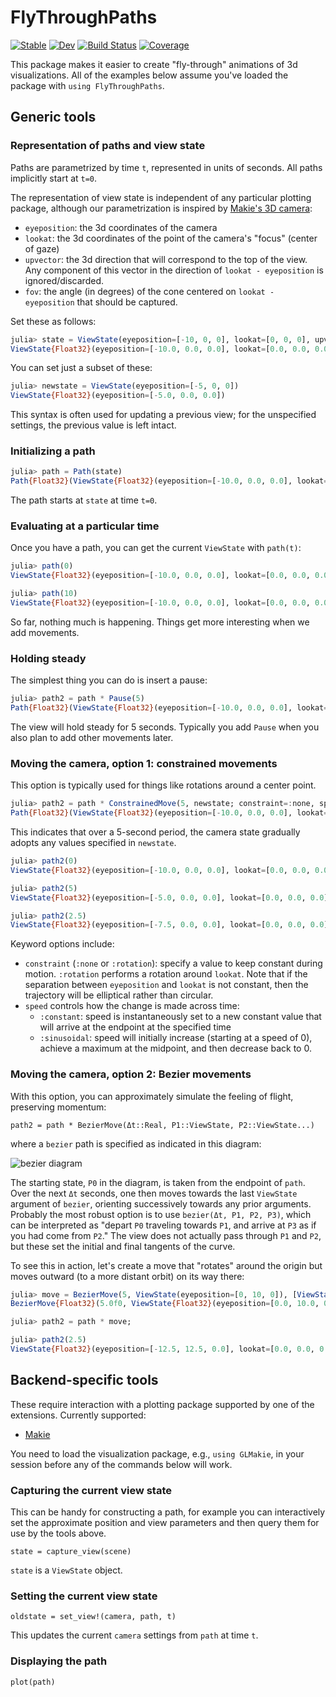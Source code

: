 # FlyThroughPaths

[![Stable](https://img.shields.io/badge/docs-stable-blue.svg)](https://HolyLab.github.io/FlyThroughPaths.jl/stable/)
[![Dev](https://img.shields.io/badge/docs-dev-blue.svg)](https://HolyLab.github.io/FlyThroughPaths.jl/dev/)
[![Build Status](https://github.com/HolyLab/FlyThroughPaths.jl/actions/workflows/CI.yml/badge.svg?branch=main)](https://github.com/HolyLab/FlyThroughPaths.jl/actions/workflows/CI.yml?query=branch%3Amain)
[![Coverage](https://codecov.io/gh/HolyLab/FlyThroughPaths.jl/branch/main/graph/badge.svg)](https://codecov.io/gh/HolyLab/FlyThroughPaths.jl)

This package makes it easier to create "fly-through" animations of 3d visualizations.
All of the examples below assume you've loaded the package with `using FlyThroughPaths`.

## Generic tools

### Representation of paths and view state

Paths are parametrized by time `t`, represented in units of seconds. All paths implicitly start at `t=0`.

The representation of view state is independent of any particular plotting package, although our parametrization is inspired by [Makie's 3D camera](https://docs.makie.org/stable/explanations/cameras/#3d_camera):

- `eyeposition`: the 3d coordinates of the camera
- `lookat`: the 3d coordinates of the point of the camera's "focus" (center of gaze)
- `upvector`: the 3d direction that will correspond to the top of the view. Any component of this vector in the direction of `lookat - eyeposition` is ignored/discarded.
- `fov`: the angle (in degrees) of the cone centered on `lookat - eyeposition` that should be captured.

Set these as follows:

```julia
julia> state = ViewState(eyeposition=[-10, 0, 0], lookat=[0, 0, 0], upvector=[0, 0, 1], fov=45)
ViewState{Float32}(eyeposition=[-10.0, 0.0, 0.0], lookat=[0.0, 0.0, 0.0], upvector=[0.0, 0.0, 1.0], fov=45.0)
```

You can set just a subset of these:
```julia
julia> newstate = ViewState(eyeposition=[-5, 0, 0])
ViewState{Float32}(eyeposition=[-5.0, 0.0, 0.0])
```

This syntax is often used for updating a previous view; for the unspecified settings, the previous value is left intact.


### Initializing a path

```julia
julia> path = Path(state)
Path{Float32}(ViewState{Float32}(eyeposition=[-10.0, 0.0, 0.0], lookat=[0.0, 0.0, 0.0], upvector=[0.0, 0.0, 1.0], fov=45.0), FlyThroughPaths.PathChange{Float32}[])
```

The path starts at `state` at time `t=0`.

### Evaluating at a particular time

Once you have a path, you can get the current `ViewState` with `path(t)`:

```julia
julia> path(0)
ViewState{Float32}(eyeposition=[-10.0, 0.0, 0.0], lookat=[0.0, 0.0, 0.0], upvector=[0.0, 0.0, 1.0], fov=45.0)

julia> path(10)
ViewState{Float32}(eyeposition=[-10.0, 0.0, 0.0], lookat=[0.0, 0.0, 0.0], upvector=[0.0, 0.0, 1.0], fov=45.0)
```

So far, nothing much is happening. Things get more interesting when we add movements.

### Holding steady

The simplest thing you can do is insert a pause:

```julia
julia> path2 = path * Pause(5)
Path{Float32}(ViewState{Float32}(eyeposition=[-10.0, 0.0, 0.0], lookat=[0.0, 0.0, 0.0], upvector=[0.0, 0.0, 1.0], fov=45.0), FlyThroughPaths.PathChange{Float32}[Pause{Float32}(5.0f0, nothing)])
```

The view will hold steady for 5 seconds. Typically you add `Pause` when you also plan to add other movements later.

### Moving the camera, option 1: constrained movements

This option is typically used for things like rotations around a center point.

```julia
julia> path2 = path * ConstrainedMove(5, newstate; constraint=:none, speed=:constant)
Path{Float32}(ViewState{Float32}(eyeposition=[-10.0, 0.0, 0.0], lookat=[0.0, 0.0, 0.0], upvector=[0.0, 0.0, 1.0], fov=45.0), FlyThroughPaths.PathChange{Float32}[ConstrainedMove{Float32}(5.0f0, ViewState{Float32}(eyeposition=[-5.0, 0.0, 0.0]), :none, :constant, nothing)])
```

This indicates that over a 5-second period, the camera state gradually adopts any values specified in `newstate`.

```julia
julia> path2(0)
ViewState{Float32}(eyeposition=[-10.0, 0.0, 0.0], lookat=[0.0, 0.0, 0.0], upvector=[0.0, 0.0, 1.0], fov=45.0)

julia> path2(5)
ViewState{Float32}(eyeposition=[-5.0, 0.0, 0.0], lookat=[0.0, 0.0, 0.0], upvector=[0.0, 0.0, 1.0], fov=45.0)

julia> path2(2.5)
ViewState{Float32}(eyeposition=[-7.5, 0.0, 0.0], lookat=[0.0, 0.0, 0.0], upvector=[0.0, 0.0, 1.0], fov=45.0)
```

Keyword options include:

- `constraint` (`:none` or `:rotation`): specify a value to keep constant during motion. `:rotation` performs a rotation around `lookat`. Note that if the separation between `eyeposition` and `lookat` is not constant, then the trajectory will be elliptical rather than circular.
- `speed` controls how the change is made across time:
  - `:constant`: speed is instantaneously set to a new constant value that will arrive at the endpoint at the specified time
  - `:sinusoidal`: speed will initially increase (starting at a speed of 0), achieve a maximum at the midpoint, and then decrease back to 0.


### Moving the camera, option 2: Bezier movements

With this option, you can approximately simulate the feeling of flight, preserving momentum:

```
path2 = path * BezierMove(Δt::Real, P1::ViewState, P2::ViewState...)
```

where a `bezier` path is specified as indicated in this diagram:

![bezier diagram](https://upload.wikimedia.org/wikipedia/commons/thumb/d/d0/Bezier_curve.svg/640px-Bezier_curve.svg.png)

The starting state, `P0` in the diagram, is taken from the endpoint of `path`. Over the next `Δt` seconds, one then moves towards the last `ViewState` argument of `bezier`, orienting successively towards any prior arguments. Probably the most robust option is to use `bezier(Δt, P1, P2, P3)`, which can be interpreted as "depart `P0` traveling towards `P1`, and arrive at `P3` as if you had come from `P2`." The view does not actually pass through `P1` and `P2`, but these set the initial and final tangents of the curve.

To see this in action, let's create a move that "rotates" around the origin but moves outward (to a more distant orbit) on its way there:

```julia
julia> move = BezierMove(5, ViewState(eyeposition=[0, 10, 0]), [ViewState(eyeposition=[-20, 20, 0])])
BezierMove{Float32}(5.0f0, ViewState{Float32}(eyeposition=[0.0, 10.0, 0.0]), ViewState{Float32}[ViewState{Float32}(eyeposition=[-20.0, 20.0, 0.0])], nothing)

julia> path2 = path * move;

julia> path2(2.5)
ViewState{Float32}(eyeposition=[-12.5, 12.5, 0.0], lookat=[0.0, 0.0, 0.0], upvector=[0.0, 0.0, 1.0], fov=45.0)
```

## Backend-specific tools

These require interaction with a plotting package supported by one of the extensions. Currently supported:

- [Makie](https://docs.makie.org/stable/)

You need to load the visualization package, e.g., `using GLMakie`, in your session before any of the commands below will work.

### Capturing the current view state

This can be handy for constructing a path, for example you can interactively set the approximate position and view parameters and then query them for use by the tools above.

```
state = capture_view(scene)
```

`state` is a `ViewState` object.

### Setting the current view state

```
oldstate = set_view!(camera, path, t)
```

This updates the current `camera` settings from `path` at time `t`.

### Displaying the path

```
plot(path)
```
